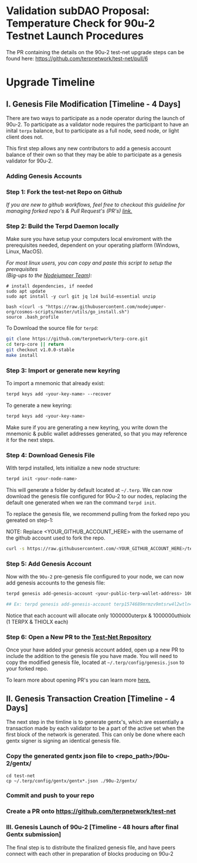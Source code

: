 # Validation subDAO Proposal: Temperature Check for 90u-2 Testnet Launch Procedures

The PR containing the details on the 90u-2 test-net upgrade steps can be found here: https://github.com/terpnetwork/test-net/pull/6


# Upgrade Timeline

## I. Genesis File Modification [Timeline - 4 Days]

There are two ways to participate as a node operator during the launch of 90u-2. To participate as a validator node requires the participant to have an inital `terpx` balance, but to participate as a full node, seed node, or light client does not. 

This first step allows any new contributors to add a genesis account balance of their own so that they may be able to participate as a genesis validator for 90u-2. 

### **Adding Genesis Accounts**

### Step 1: Fork the test-net Repo on Github

*If you are new to github workflows, feel free to checkout this guideline for managing forked repo's & Pull Request's (PR's) [link.](https://opensource.com/article/19/7/create-pull-request-github)*

### Step 2: Build the Terpd Daemon locally

Make sure you have setup your computers local enviroment with the prerequisites needed, dependent on your operating platform (Windows, Linux, MacOS).

*For most linux users, you can copy and paste this script to setup the prerequisites* \
 *(Big-ups to the [Nodejumper Team](https://app.nodejumper.io/)):*
```
# install dependencies, if needed
sudo apt update
sudo apt install -y curl git jq lz4 build-essential unzip

bash <(curl -s "https://raw.githubusercontent.com/nodejumper-org/cosmos-scripts/master/utils/go_install.sh")
source .bash_profile

```
To Download the source file for `terpd`:
```bash
git clone https://github.com/terpnetwork/terp-core.git
cd terp-core || return
git checkout v1.0.0-stable
make install
```

### Step 3: Import or generate new keyring
To import a mnemonic that already exist:
```bash
terpd keys add <your-key-name> --recover
```
To generate a new keyring:
```bash
terpd keys add <your-key-name>
```
Make sure if you are generating a new keyring, you write down the mnemonic & public wallet addresses generated, so that you may reference it for the next steps. 

### Step 4: Download Genesis File

With terpd installed, lets initialize a new node structure:
```bash
terpd init <your-node-name>
```
This will generate a folder by default located at `~/.terp`. We can now download the genesis file configured for 90u-2 to our nodes, replacing the default one generated when we ran the command `terpd init`. 

To replace the genesis file, we recommend pulling from the forked repo you gereated on step-1:

NOTE: Replace <YOUR_GITHUB_ACCOUNT_HERE> with the username of the github account used to fork the repo.
```bash
curl -s https://raw.githubusercontent.com/<YOUR_GITHUB_ACCOUNT_HERE>/test-net/master/90u-2/prelaunch-genesis.json > $HOME/.terp/config/genesis.json
```

### Step 5: Add Genesis Account 

Now with the `90u-2` pre-genesis file configured to your node, we can now add genesis accounts to the genesis file:
```bash
terpd genesis add-genesis-account <your-public-terp-wallet-address> 1000000uterpx,1000000uthiolx

## Ex: terpd genesis add-genesis-account terp1574689mrmzv9mtsrw4l2wtln4edkzw68x96h6j 1000000uterpx,1000000uthiolx
```
Notice that each account will allocate only 1000000uterpx & 1000000uthiolx (1 TERPX & THIOLX each)

### Step 6: Open a New PR to the [Test-Net Repository](https://github.com/terpnetwork/test-net)

Once your have added your genesis account added, open up a new PR to include the addition to the genesis file you have made. You will need to copy the modified genesis file, located at `~/.terp/config/genesis.json` to your forked repo. 

To learn more about opening PR's you can learn more [here.](https://opensource.com/article/19/7/create-pull-request-github)

## II. Genesis Transaction Creation [Timeline - 4 Days]

The next step in the timline is to generate gentx's, which are essentially a transaction made by each validator to be a part of the active set when the first block of the network is generated. This can only be done where each gentx signer is signing an identical genesis file. 


### Copy the generated gentx json file to <repo_path>/90u-2/gentx/
```
cd test-net
cp ~/.terp/config/gentx/gentx*.json ./90u-2/gentx/
```
### Commit and push to your repo

### Create a PR onto https://github.com/terpnetwork/test-net

### III. Genesis Launch of 90u-2 [Timeline - 48 hours after final Gentx submission]

The final step is to distribute the finalized genesis file, and have peers connect with each other in preparation of blocks producing on 90u-2

